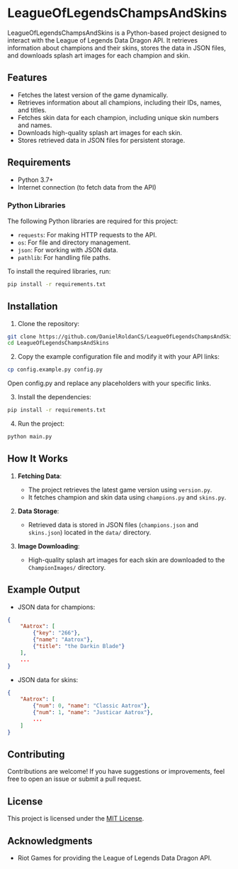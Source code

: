 # LeagueOfLegendsChampsAndSkins

LeagueOfLegendsChampsAndSkins is a Python-based project designed to interact with the League of Legends Data Dragon API. It retrieves information about champions and their skins, stores the data in JSON files, and downloads splash art images for each champion and skin.

## Features

- Fetches the latest version of the game dynamically.
- Retrieves information about all champions, including their IDs, names, and titles.
- Fetches skin data for each champion, including unique skin numbers and names.
- Downloads high-quality splash art images for each skin.
- Stores retrieved data in JSON files for persistent storage.


## Requirements

- Python 3.7+
- Internet connection (to fetch data from the API)

### Python Libraries

The following Python libraries are required for this project:

- `requests`: For making HTTP requests to the API.
- `os`: For file and directory management.
- `json`: For working with JSON data.
- `pathlib`: For handling file paths.

To install the required libraries, run:

```bash
pip install -r requirements.txt
```

## Installation

1. Clone the repository:

```bash
git clone https://github.com/DanielRoldanCS/LeagueOfLegendsChampsAndSkins.git
cd LeagueOfLegendsChampsAndSkins
```

2. Copy the example configuration file and modify it with your API links:

```bash
cp config.example.py config.py
```

Open config.py and replace any placeholders with your specific links.

3. Install the dependencies:

```bash
pip install -r requirements.txt
```

4. Run the project:

```bash
python main.py
```

## How It Works

1. **Fetching Data**:
   - The project retrieves the latest game version using `version.py`.
   - It fetches champion and skin data using `champions.py` and `skins.py`.

2. **Data Storage**:
   - Retrieved data is stored in JSON files (`champions.json` and `skins.json`) located in the `data/` directory.

3. **Image Downloading**:
   - High-quality splash art images for each skin are downloaded to the `ChampionImages/` directory.

## Example Output

- JSON data for champions:

```json
{
    "Aatrox": [
        {"key": "266"},
        {"name": "Aatrox"},
        {"title": "the Darkin Blade"}
    ],
    ...
}
```

- JSON data for skins:

```json
{
    "Aatrox": [
        {"num": 0, "name": "Classic Aatrox"},
        {"num": 1, "name": "Justicar Aatrox"},
        ...
    ]
}
```

## Contributing

Contributions are welcome! If you have suggestions or improvements, feel free to open an issue or submit a pull request.

## License

This project is licensed under the [MIT License](LICENSE).

## Acknowledgments

- Riot Games for providing the League of Legends Data Dragon API.

